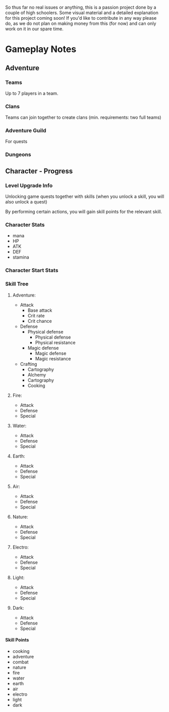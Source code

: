So thus far no real issues or anything, this is a passion project done by a couple of high schoolers. Some visual material and a detailed explanation for this project coming soon! If you'd like to contribute in any way please do, as we do not plan on making money from this (for now) and can only work on it in our spare time.

# Gameplay Notes

## Adventure

### Teams
Up to 7 players in a team.

### Clans
Teams can join together to create clans (min. requirements: two full teams)

### Adventure Guild

For quests

### Dungeons

## Character - Progress

### Level Upgrade Info

Unlocking game quests together with skills (when you unlock a skill, you will also unlock a quest)

By performing certain actions, you will gain skill points for the relevant skill.

### Character Stats

- mana
- HP
- ATK
- DEF
- stamina

### Character Start Stats

### Skill Tree

1.  Adventure:
    - Attack
      - Base attack
      - Crit rate
      - Crit chance
    - Defense
      - Physical defense
        - Physical defense
        - Physical resistance
      - Magic defense
        - Magic defense
        - Magic resistance
    - Crafting
      - Cartography
      - Alchemy
      - Cartography
      - Cooking

2.  Fire:
    - Attack
    - Defense
    - Special

3.  Water:
    - Attack
    - Defense
    - Special

4.  Earth:
    - Attack
    - Defense
    - Special

5.  Air:
    - Attack
    - Defense
    - Special

6.  Nature:
    - Attack
    - Defense
    - Special

7.  Electro:
    - Attack
    - Defense
    - Special

8.  Light:
    - Attack
    - Defense
    - Special

9.  Dark:
    - Attack
    - Defense
    - Special

#### Skill Points

- cooking
- adventure
- combat
- nature
- fire
- water
- earth
- air
- electro
- light
- dark
